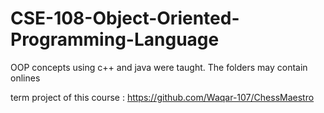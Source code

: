 # CSE-108-Object-Oriented-Programming-Language

OOP concepts using c++ and java were taught. The folders may contain onlines

term project of this course : https://github.com/Waqar-107/ChessMaestro